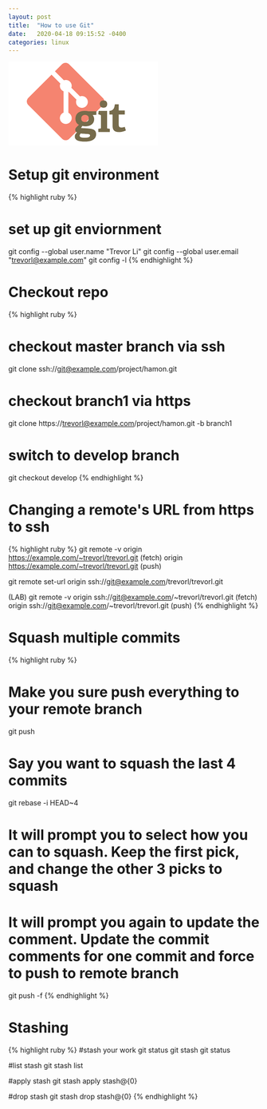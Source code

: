 ```yaml
---
layout: post
title:  "How to use Git"
date:   2020-04-18 09:15:52 -0400
categories: linux
---
```

![git](/images/git.png)

# Setup git environment

{% highlight ruby %}
# set up git enviornment
git config --global user.name "Trevor Li"
git config --global user.email "trevorl@example.com"
git config -l
{% endhighlight %}

# Checkout repo

{% highlight ruby %}
# checkout master branch via ssh
git clone ssh://git@example.com/project/hamon.git

# checkout branch1 via https
git clone https://trevorl@example.com/project/hamon.git -b branch1

# switch to develop branch
git checkout develop
{% endhighlight %}

# Changing a remote's URL from https to ssh
{% highlight ruby %}
git remote -v
origin  https://example.com/~trevorl/trevorl.git (fetch)
origin  https://example.com/~trevorl/trevorl.git (push)
 
git remote set-url origin ssh://git@example.com/trevorl/trevorl.git
 
(LAB) git remote -v
origin  ssh://git@example.com/~trevorl/trevorl.git (fetch)
origin  ssh://git@example.com/~trevorl/trevorl.git (push)
{% endhighlight %}

# Squash multiple commits
{% highlight ruby %}
# Make you sure push everything to your remote branch
git push
 
# Say you want to squash the last 4 commits
git rebase -i HEAD~4
 
# It will prompt you to select how you can to squash. Keep the first pick, and change the other 3 picks to squash
# It will prompt you again to update the comment. Update the commit comments for one commit and force to push to remote branch
 
git push -f
{% endhighlight %}

# Stashing
{% highlight ruby %}
#stash your work
git status
git stash
git status
 
#list stash
git stash list
 
#apply stash
git stash apply stash@{0}
 
#drop stash
git stash drop stash@{0}
{% endhighlight %}


